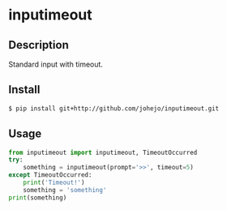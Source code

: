 # inputimeout

## Description
Standard input with timeout.

## Install

```bash
$ pip install git+http://github.com/johejo/inputimeout.git
```

## Usage

```python
from inputimeout import inputimeout, TimeoutOccurred
try:
    something = inputimeout(prompt='>>', timeout=5)
except TimeoutOccurred:
    print('Timeout!')
    something = 'something'
print(something)
```
## 
